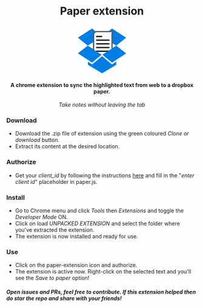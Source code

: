 <h1  align='center'>
Paper extension
</h1> 
<p align='center'>
<img src='./img/icon-large.png' >
</p>
<h4 align='center'>
A chrome extension to sync the highlighted text from web to a dropbox paper. 
</h4> 
<p align='center'><i align='center'>Take notes without leaving the tab </i></p>



### Download
- Download the .zip file of extension using the green coloured *Clone or download*  button.
- Extract its content at the desired location.

### Authorize
- Get your *client_id* by following the instructions [here](https://auth0.com/docs/connections/social/dropbox/ "Connect your app to Dropbox") and fill in the "*enter client id*" placeholder in paper.js.

### Install
- Go to Chrome menu and click *Tools* then *Extensions* and toggle the *Developer Mode* ON.
- Click on load *UNPACKED EXTENSION* and select the folder where you've extracted the extension.
- The extension is now installed and ready for use.

### Use
- Click on the paper-extension icon and authorize.
- The extension is active now. Right-click on the selected text and you'll see the *Save to paper* option!

##### Open issues and PRs, feel free to contribute. If this extension helped then do star the repo and share with your friends!
